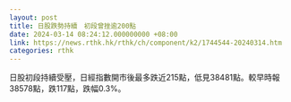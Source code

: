 ```yaml
---
layout: post
title: 日股跌勢持續　初段曾挫逾200點
date: 2024-03-14 08:24:12.000000000 +08:00
link: https://news.rthk.hk/rthk/ch/component/k2/1744544-20240314.htm
categories: rthk
---
```


日股初段持續受壓，日經指數開市後最多跌近215點，低見38481點。較早時報38578點，跌117點，跌幅0.3%。

